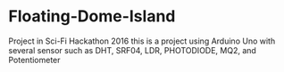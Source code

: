 # Floating-Dome-Island
Project in Sci-Fi Hackathon 2016
this is a project using Arduino Uno with several sensor such as DHT, SRF04, LDR, PHOTODIODE, MQ2, and Potentiometer
